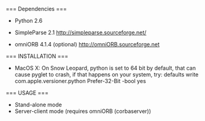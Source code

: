 === Dependencies ===
 * Python 2.6

 * SimpleParse 2.1 
   http://simpleparse.sourceforge.net/
 
 * omniORB 4.1.4 (optional)
   http://omniORB.sourceforge.net

=== INSTALLATION ===

  * MacOS X:
      On Snow Leopard, python is set to 64 bit by default, that can cause pyglet to crash, 
      if that happens on your system, try:
         defaults write com.apple.versioner.python Prefer-32-Bit -bool yes   

=== USAGE ===
 * Stand-alone mode
 * Server-client mode (requires omniORB (corbaserver))
